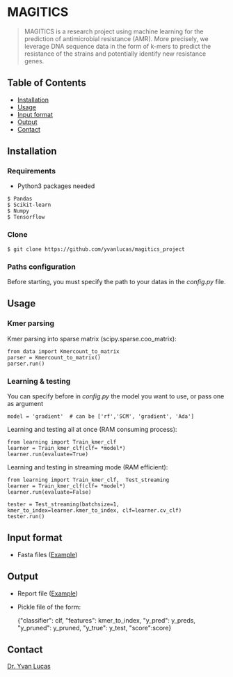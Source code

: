 # MAGITICS
> MAGITICS is a research project using machine learning for the prediction of antimicrobial resistance (AMR). 
> More precisely, we leverage DNA sequence data in the form of k-mers to predict the resistance of the strains and potentially 
> identify new resistance genes.

## Table of Contents

- [Installation](#installation)
- [Usage](#usage)
- [Input format](#input-format)
- [Output](#output)
- [Contact](#contact)
## Installation

### Requirements
- Python3 packages needed
```shell
$ Pandas
$ Scikit-learn
$ Numpy
$ Tensorflow
```

### Clone

```shell
$ git clone https://github.com/yvanlucas/magitics_project
```

### Paths configuration
Before starting, you must specify the path to your datas in the *config.py* file.

## Usage

### Kmer parsing
Kmer parsing into sparse matrix (scipy.sparse.coo_matrix):

    from data import Kmercount_to_matrix
    parser = Kmercount_to_matrix()
    parser.run() 

### Learning & testing
You can specify before in *config.py* the model you want to use, or pass one as argument

    model = 'gradient'  # can be ['rf','SCM', 'gradient', 'Ada']

Learning and testing all at once (RAM consuming process):

    from learning import Train_kmer_clf
    learner = Train_kmer_clf(clf= *model*)
    learner.run(evaluate=True)

Learning and testing in streaming mode (RAM efficient):

    from learning import Train_kmer_clf,  Test_streaming
    learner = Train_kmer_clf(clf= *model*)
    learner.run(evaluate=False)
    
    tester = Test_streaming(batchsize=1, kmer_to_index=learner.kmer_to_index, clf=learner.cv_clf)
    tester.run()
    
## Input format
- Fasta files ([Example](https://docs.google.com/document/d/1YcsyUQMT7aTPcqjS0t5VULW1UO9O5rHCiLeukZ47jjc/edit?usp=sharing))
## Output
- Report file ([Example](https://docs.google.com/document/d/1_gKsC3LW8TkwoGkbpJm-ubarPMmP7lEJoW3HCsvKzZo/edit?usp=sharing ))
- Pickle file of the form:
    
    
    {"classifier": clf, "features": kmer_to_index, "y_pred": y_preds, "y_pruned": y_pruned, "y_true": y_test, "score":score}
    
## Contact

[Dr. Yvan Lucas](mailto:yvanlucas44@gmail.com)

